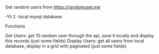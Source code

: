 Get random users from https://randomuser.me

-Yii 2
-local mysql database

Functions

Get Users: get 10 random user through the api, save it locally and display this records (just some fields)
Display Users: get all users from local database, display in a grid with paginated (just some fields)
